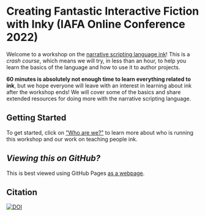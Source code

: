 # Creating Fantastic Interactive Fiction with Inky (IAFA Online Conference 2022)

Welcome to a workshop on the [narrative scripting language ink](https://github.com/inkle/ink)! This is a *crash course*, which means we will try, in less than an hour, to help you learn the basics of the language and how to use it to author projects.

**60 minutes is absolutely not enough time to learn everything related to ink**, but we hope everyone will leave with an interest in learning about ink after the workshop ends! We will cover some of the basics and share extended resources for doing more with the narrative scripting language.

## Getting Started

To get started, click on ["Who are we?"](/introduction/us.md) to learn more about who is running this workshop and our work on teaching people ink.

## *Viewing this on GitHub?*

This is best viewed using GitHub Pages [as a webpage](https://videlais.github.io/crash-course-on-ink-workshop-narrascope2022/).

## Citation

[![DOI](https://zenodo.org/badge/DOI/10.5281/zenodo.6940724.svg)](https://doi.org/10.5281/zenodo.6940724)
